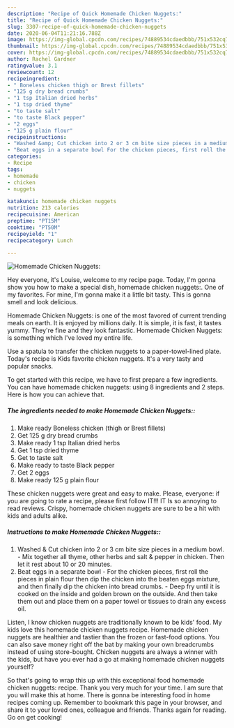 ```yaml
---
description: "Recipe of Quick Homemade Chicken Nuggets:"
title: "Recipe of Quick Homemade Chicken Nuggets:"
slug: 3307-recipe-of-quick-homemade-chicken-nuggets
date: 2020-06-04T11:21:16.788Z
image: https://img-global.cpcdn.com/recipes/74889534cdaedbbb/751x532cq70/homemade-chicken-nuggets-recipe-main-photo.jpg
thumbnail: https://img-global.cpcdn.com/recipes/74889534cdaedbbb/751x532cq70/homemade-chicken-nuggets-recipe-main-photo.jpg
cover: https://img-global.cpcdn.com/recipes/74889534cdaedbbb/751x532cq70/homemade-chicken-nuggets-recipe-main-photo.jpg
author: Rachel Gardner
ratingvalue: 3.1
reviewcount: 12
recipeingredient:
- " Boneless chicken thigh or Brest fillets"
- "125 g dry bread crumbs"
- "1 tsp Italian dried herbs"
- "1 tsp dried thyme"
- "to taste salt"
- "to taste Black pepper"
- "2 eggs"
- "125 g plain flour"
recipeinstructions:
- "Washed &amp; Cut chicken into 2 or 3 cm bite size pieces in a medium bowl. Mix together all thyme, other herbs and salt &amp; pepper in chicken. Then let it rest about 10 or 20 minutes."
- "Beat eggs in a separate bowl For the chicken pieces, first roll the pieces in plain flour then dip the chicken into the beaten eggs mixture, and then finally dip the chicken into bread crumbs.  Deep fry until it is cooked on the inside and golden brown on the outside. And then take them out and place them on a paper towel or tissues to drain any excess oil."
categories:
- Recipe
tags:
- homemade
- chicken
- nuggets

katakunci: homemade chicken nuggets 
nutrition: 213 calories
recipecuisine: American
preptime: "PT15M"
cooktime: "PT50M"
recipeyield: "1"
recipecategory: Lunch

---
```



![Homemade Chicken Nuggets:](https://img-global.cpcdn.com/recipes/74889534cdaedbbb/751x532cq70/homemade-chicken-nuggets-recipe-main-photo.jpg)

Hey everyone, it's Louise, welcome to my recipe page. Today, I'm gonna show you how to make a special dish, homemade chicken nuggets:. One of my favorites. For mine, I'm gonna make it a little bit tasty. This is gonna smell and look delicious.

Homemade Chicken Nuggets: is one of the most favored of current trending meals on earth. It is enjoyed by millions daily. It is simple, it is fast, it tastes yummy. They're fine and they look fantastic. Homemade Chicken Nuggets: is something which I've loved my entire life.

Use a spatula to transfer the chicken nuggets to a paper-towel-lined plate. Today&#39;s recipe is Kids favorite chicken nuggets. It&#39;s a very tasty and popular snacks.


To get started with this recipe, we have to first prepare a few ingredients. You can have homemade chicken nuggets: using 8 ingredients and 2 steps. Here is how you can achieve that.

<!--inarticleads1-->

##### The ingredients needed to make Homemade Chicken Nuggets::

1. Make ready  Boneless chicken (thigh or Brest fillets)
1. Get 125 g dry bread crumbs
1. Make ready 1 tsp Italian dried herbs
1. Get 1 tsp dried thyme
1. Get to taste salt
1. Make ready to taste Black pepper
1. Get 2 eggs
1. Make ready 125 g plain flour


These chicken nuggets were great and easy to make. Please, everyone: if you are going to rate a recipe, please first follow IT!!! IT Is so annoying to read reviews. Crispy, homemade chicken nuggets are sure to be a hit with kids and adults alike. 

<!--inarticleads2-->

##### Instructions to make Homemade Chicken Nuggets::

1. Washed &amp; Cut chicken into 2 or 3 cm bite size pieces in a medium bowl. - Mix together all thyme, other herbs and salt &amp; pepper in chicken. Then let it rest about 10 or 20 minutes.
1. Beat eggs in a separate bowl - For the chicken pieces, first roll the pieces in plain flour then dip the chicken into the beaten eggs mixture, and then finally dip the chicken into bread crumbs.  - Deep fry until it is cooked on the inside and golden brown on the outside. And then take them out and place them on a paper towel or tissues to drain any excess oil.


Listen, I know chicken nuggets are traditionally known to be kids&#39; food. My kids love this homemade chicken nuggets recipe. Homemade chicken nuggets are healthier and tastier than the frozen or fast-food options. You can also save money right off the bat by making your own breadcrumbs instead of using store-bought. Chicken nuggets are always a winner with the kids, but have you ever had a go at making homemade chicken nuggets yourself? 

So that's going to wrap this up with this exceptional food homemade chicken nuggets: recipe. Thank you very much for your time. I am sure that you will make this at home. There is gonna be interesting food in home recipes coming up. Remember to bookmark this page in your browser, and share it to your loved ones, colleague and friends. Thanks again for reading. Go on get cooking!
